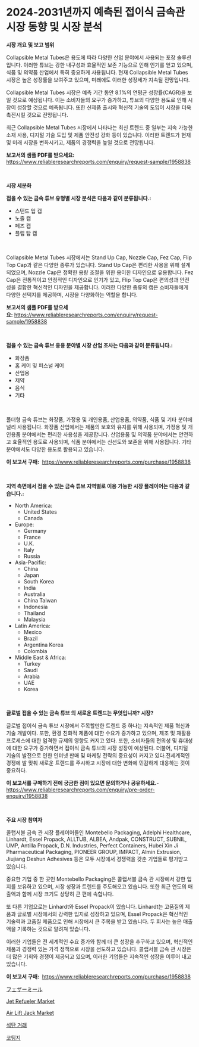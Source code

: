 <p><h1>2024-2031년까지 예측된 접이식 금속관 시장 동향 및 시장 분석</h1></p><p><strong>시장 개요 및 보고 범위</strong></p>
<p><p>Collapsible Metal Tubes은 용도에 따라 다양한 산업 분야에서 사용되는 포장 솔루션입니다. 이러한 튜브는 강한 내구성과 효율적인 보존 기능으로 인해 인기를 얻고 있으며, 식품 및 의약품 산업에서 특히 중요하게 사용됩니다. 현재 Collapsible Metal Tubes 시장은 높은 성장률을 보여주고 있으며, 미래에도 이러한 성장세가 지속될 전망입니다.</p><p>Collapsible Metal Tubes 시장은 예측 기간 동안 8.1%의 연평균 성장률(CAGR)을 보일 것으로 예상됩니다. 이는 소비자들의 요구가 증가하고, 튜브의 다양한 용도로 인해 시장이 성장할 것으로 예측됩니다. 또한 신제품 출시와 혁신적 기술의 도입이 시장을 더욱 촉진시킬 것으로 전망됩니다.</p><p>최근 Collapsible Metal Tubes 시장에서 나타나는 최신 트렌드 중 일부는 지속 가능한 소재 사용, 디지털 기술 도입 및 제품 안전성 강화 등이 있습니다. 이러한 트렌드가 현재 및 미래 시장을 변화시키고, 제품의 경쟁력을 높일 것으로 전망됩니다.</p></p>
<p><strong>보고서의 샘플 PDF를 받으세요:</strong> <a href="https://www.reliableresearchreports.com/enquiry/request-sample/1958838">https://www.reliableresearchreports.com/enquiry/request-sample/1958838</a></p>
<p>&nbsp;</p>
<p><strong>시장 세분화</strong></p>
<p><strong>접을 수 있는 금속 튜브 유형별 시장 분석은 다음과 같이 분류됩니다.:</strong></p>
<p><ul><li>스탠드 업 캡</li><li>노즐 캡</li><li>페즈 캡</li><li>플립 탑 캡</li></ul></p>
<p>&nbsp;</p>
<p><p>Collapsible Metal Tubes 시장에서는 Stand Up Cap, Nozzle Cap, Fez Cap, Flip Top Cap과 같은 다양한 종류가 있습니다. Stand Up Cap은 편리한 사용을 위해 설계되었으며, Nozzle Cap은 정확한 용량 조절을 위한 용이한 디자인으로 유용합니다. Fez Cap은 전통적이고 안정적인 디자인으로 인기가 있고, Flip Top Cap은 편의성과 안전성을 결합한 혁신적인 디자인을 제공합니다. 이러한 다양한 종류의 캡은 소비자들에게 다양한 선택지를 제공하며, 시장을 다양화하는 역할을 합니다.</p></p>
<p><strong>보고서의 샘플 PDF를 받으세요:</strong>&nbsp;<a href="https://www.reliableresearchreports.com/enquiry/request-sample/1958838">https://www.reliableresearchreports.com/enquiry/request-sample/1958838</a></p>
<p>&nbsp;</p>
<p><strong> 접을 수 있는 금속 튜브 응용 분야별 시장 산업 조사는 다음과 같이 분류됩니다.:</strong></p>
<p><ul><li>화장품</li><li>홈 케어 및 퍼스널 케어</li><li>산업용</li><li>제약</li><li>음식</li><li>기타</li></ul></p>
<p>&nbsp;</p>
<p><p>폴더형 금속 튜브는 화장품, 가정용 및 개인용품, 산업용품, 의약품, 식품 및 기타 분야에 널리 사용됩니다. 화장품 산업에서는 제품의 보호와 유지를 위해 사용되며, 가정용 및 개인용품 분야에서는 편리한 사용성을 제공합니다. 산업용품 및 의약품 분야에서는 안전하고 효율적인 용도로 사용되며, 식품 분야에서는 신선도와 보존을 위해 사용됩니다. 기타 분야에서도 다양한 용도로 활용되고 있습니다.</p></p>
<p><strong>이 보고서 구매:</strong>&nbsp; <a href="https://www.reliableresearchreports.com/purchase/1958838">https://www.reliableresearchreports.com/purchase/1958838</a></p>
<p>&nbsp;</p>
<p><strong>지역 측면에서 접을 수 있는 금속 튜브 지역별로 이용 가능한 시장 플레이어는 다음과 같습니다.:</strong></p>
<p><ul>
    <li>
        North America:
        <ul>
            <li>United States</li>
            <li>Canada</li>
        </ul>
    </li>
    <li>
        Europe:
        <ul>
            <li>Germany</li>
            <li>France</li>
            <li>U.K.</li>
            <li>Italy</li>
            <li>Russia</li>
        </ul>
    </li>
    <li>
        Asia-Pacific:
        <ul>
            <li>China</li>
            <li>Japan</li>
            <li>South Korea</li>
            <li>India</li>
            <li>Australia</li>
            <li>China Taiwan</li>
            <li>Indonesia</li>
            <li>Thailand</li>
            <li>Malaysia</li>
        </ul>
    </li>
    <li>
        Latin America:
        <ul>
            <li>Mexico</li>
            <li>Brazil</li>
            <li>Argentina Korea</li>
            <li>Colombia</li>
        </ul>
    </li>
    <li>
        Middle East & Africa:
        <ul>
            <li>Turkey</li>
            <li>Saudi</li>
            <li>Arabia</li>
            <li>UAE</li>
            <li>Korea</li>
        </ul>
    </li>
    </ul></p>
<p>&nbsp;</p>
<p><strong>글로벌 접을 수 있는 금속 튜브 의 새로운 트렌드는 무엇입니까? 시장?</strong></p>
<p><p>글로벌 접이식 금속 튜브 시장에서 주목할만한 트렌드 중 하나는 지속적인 제품 혁신과 기술 개발이다. 또한, 환경 친화적 제품에 대한 수요가 증가하고 있으며, 제조 및 재활용 프로세스에 대한 엄격한 규제의 영향도 커지고 있다. 또한, 소비자들의 편의성 및 휴대성에 대한 요구가 증가하면서 접이식 금속 튜브의 시장 성장이 예상된다. 더불어, 디지털 기술의 발전으로 인한 인터넷 판매 및 마케팅 전략의 중요성이 커지고 있다.전세계적인 경쟁에 발 맞춰 새로운 트렌드를 주시하고 시장에 대한 변화에 민감하게 대응하는 것이 중요하다.</p></p>
<p><strong>이 보고서를 구매하기 전에 궁금한 점이 있으면 문의하거나 공유하세요.</strong>- <a href="https://www.reliableresearchreports.com/enquiry/pre-order-enquiry/1958838">https://www.reliableresearchreports.com/enquiry/pre-order-enquiry/1958838</a></p>
<p>&nbsp;</p>
<p><strong>주요 시장 참여자</strong></p>
<p><p>콜랩서블 금속 관 시장 플레이어들인 Montebello Packaging, Adelphi Healthcare, Linhardt, Essel Propack, ALLTUB, ALBEA, Andpak, CONSTRUCT, SUBNIL, UMP, Antilla Propack, D.N. Industries, Perfect Containers, Hubei Xin Ji Pharmaceutical Packaging, PIONEER GROUP, IMPACT, Almin Extrusion, Jiujiang Deshun Adhesives 등은 모두 시장에서 경쟁력을 갖춘 기업들로 평가받고 있습니다.</p><p>중요한 기업 중 한 곳인 Montebello Packaging은 콜랩서블 금속 관 시장에서 강한 입지를 보유하고 있으며, 시장 성장과 트렌드를 주도해오고 있습니다. 또한 최근 연도의 매출액과 함께 시장 크기도 상당히 큰 편에 속합니다.</p><p>또 다른 기업으로는 Linhardt와 Essel Propack이 있습니다. Linhardt는 고품질의 제품과 글로벌 시장에서의 강력한 입지로 성장하고 있으며, Essel Propack은 혁신적인 기술력과 고품질 제품으로 인해 시장에서 큰 주목을 받고 있습니다. 두 회사는 높은 매출액을 기록하는 것으로 알려져 있습니다.</p><p>이러한 기업들은 전 세계적인 수요 증가와 함께 더 큰 성장을 추구하고 있으며, 혁신적인 제품과 경쟁력 있는 가격 정책으로 시장을 선도하고 있습니다. 콜랩서블 금속 관 시장은 더 많은 기회와 경쟁이 제공되고 있으며, 이러한 기업들은 지속적인 성장을 이루어 내고 있습니다.</p></p>
<p><strong>이 보고서 구매:</strong>&nbsp;&nbsp;<a href="https://www.reliableresearchreports.com/purchase/1958838">https://www.reliableresearchreports.com/purchase/1958838</a></p>
<p><p><a href="https://github.com/DonaldShaw1965/Market-Research-Report-List-1/blob/main/50180299185.md">フェザーミール</a></p><p><a href="https://issuu.com/reportprime-2/docs/jet-refueler-market-size-2030.pptx">Jet Refueler Market</a></p><p><a href="https://issuu.com/reportprime-2/docs/air-lift-jack-market-size-2030.pptx">Air Lift Jack Market</a></p><p><a href="https://github.com/vs019sa3m8x/Market-Research-Report-List-1/blob/main/92562568316.md">석탄 거래</a></p><p><a href="https://github.com/Madalyell456456/Market-Research-Report-List-1/blob/main/63963768317.md">코팅지</a></p></p>
